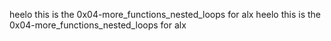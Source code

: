 heelo this is the 0x04-more_functions_nested_loops for alx heelo this is the 0x04-more_functions_nested_loops for alx 
